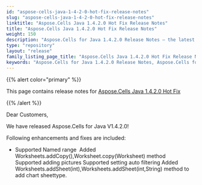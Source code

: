 ```yaml
---
id: "aspose-cells-java-1-4-2-0-hot-fix-release-notes"
slug: "aspose-cells-java-1-4-2-0-hot-fix-release-notes"
linktitle: "Aspose.Cells Java 1.4.2.0 Hot Fix Release Notes"
title: "Aspose.Cells Java 1.4.2.0 Hot Fix Release Notes"
weight: 150
description: "Aspose.Cells for Java 1.4.2.0 Release Notes – the latest enhancements, new features, and fixes."
type: "repository"
layout: "release"
family_listing_page_title: "Aspose.Cells Java 1.4.2.0 Hot Fix Release Notes"
keywords: "Aspose.Cells for Java 1.4.2.0 Release Notes, Aspose.Cells for Java 1.4.2.0 updates and fixes"
---
```


{{% alert color="primary" %}} 

This page contains release notes for [Aspose.Cells Java 1.4.2.0 Hot Fix](https://releases.aspose.com/cells/java/new-releases/aspose.cells-java-1.4.2.0-hot-fix/)

{{% /alert %}} 

Dear Customers,  

We have released Aspose.Cells for Java V1.4.2.0!    

Following enhancements and fixes are included: 

- Supported Named range 
  Added Worksheets.addCopy(),Worksheet.copy(Worksheet) method 
  Supported adding pictures 
  Supported setting auto filtering 
  Added Worksheets.addSheet(int),Worksheets.addSheet(int,String) method to add chart sheettype. 
